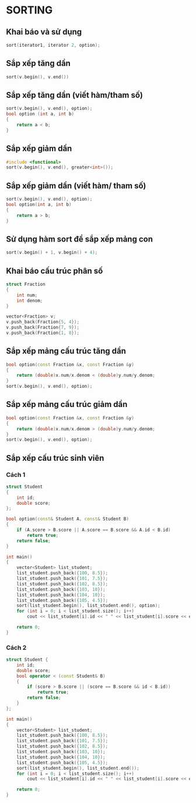 # SORTING
## Khai báo và sử dụng
```cpp
sort(iterator1, iterator 2, option);
```
## Sắp xếp tăng dần
```cpp
sort(v.begin(), v.end())
```
## Sắp xếp tăng dần (viết hàm/tham số)
```cpp
sort(v.begin(), v.end(), option);
bool option (int a, int b)
{
    return a < b;
}
```
## Sắp xếp giảm dần
```cpp
#include <functional>
sort(v.begin(), v.end(), greater<int>());
```
## Sắp xếp giảm dần (viết hàm/ tham số)
```cpp
sort(v.begin(), v.end(), option);
bool option(int a, int b)
{
    return a > b;
}
```
## Sử dụng hàm sort để sắp xếp mảng con
```cpp
sort(v.begin() + 1, v.begin() + 4);
```
## Khai báo cấu trúc phân số
```cpp
struct Fraction
{
    int num;
    int denom;
}

vector<Fraction> v;
v.push_back(Fraction{5, 4});
v.push_back(Fraction{7, 9});
v.push_back(Fraction{1, 8});
```
## Sắp xếp mảng cấu trúc tăng dần
```cpp
bool option(const Fraction &x, const Fraction &y)
{
    return (double)x.num/x.denom < (double)y.num/y.denom;
}
sort(v.begin(), v.end(), option);
```
## Sắp xếp mảng cấu trúc giảm dần
```cpp
bool option(const Fraction &x, const Fraction &y)
{
    return (double)x.num/x.denom > (double)y.num/y.denom;
}
sort(v.begin(), v.end(), option);
```
## Sắp xếp cấu trúc sinh viên
### Cách 1
```cpp
struct Student
{
    int id;
    double score;
};

bool option(const& Student A, const& Student B)
{
    if (A.score > B.score || A.score == B.score && A.id < B.id)
        return true;
    return false;
}

int main()
{
    vector<Student> list_student;
    list_student.push_back({100, 8.5});
    list_student.push_back({101, 7.5});
    list_student.push_back({102, 8.5});
    list_student.push_back({103, 10});
    list_student.push_back({104, 10});
    list_student.push_back({105, 4.5});
    sort(list_student.begin(), list_student.end(), option);
    for (int i = 0; i < list_student.size(); i++)
        cout << list_student[i].id << " " << list_student[i].score << endl;

    return 0;
}
```
### Cách 2
```cpp
struct Student {
    int id;
    double score;
    bool operator < (const Student& B)
    {
        if (score > B.score || (score == B.score && id < B.id))
            return true;
        return false;
    }
};

int main()
{
    vector<Student> list_student;
    list_student.push_back({100, 8.5});
    list_student.push_back({101, 7.5});
    list_student.push_back({102, 8.5});
    list_student.push_back({103, 10});
    list_student.push_back({104, 10});
    list_student.push_back({105, 4.5});
    sort(list_student.begin(), list_student.end());
    for (int i = 0; i < list_student.size(); i++)
        cout << list_student[i].id << " " << list_student[i].score << endl;

    return 0;
}
```